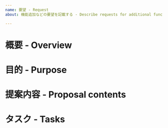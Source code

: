 ```yaml
---
name: 要望 - Request
about: 機能追加などの要望を記載する - Describe requests for additional functions

---
```


# 概要 - Overview


# 目的 - Purpose


# 提案内容 - Proposal contents


# タスク - Tasks

